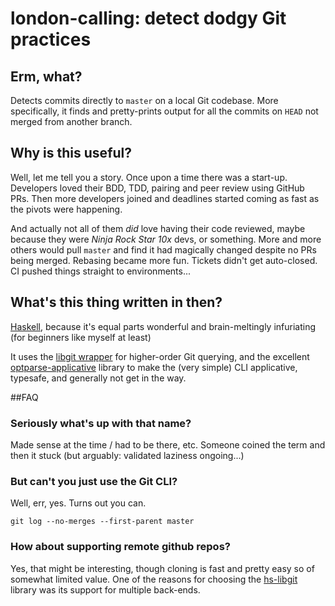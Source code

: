 # london-calling: detect dodgy Git practices

## Erm, what?
Detects commits directly to `master` on a local Git codebase. 
More specifically, it finds and pretty-prints output for all the commits on `HEAD` not merged from another branch.

## Why is this useful?
Well, let me tell you a story.
Once upon a time there was a start-up. Developers loved their BDD, TDD, pairing and peer review using GitHub PRs.
Then more developers joined and deadlines started coming as fast as the pivots were happening.

And actually not all of them _did_ love having their code reviewed, 
maybe because they were _Ninja Rock Star 10x_ devs, or something. More and more others would pull `master` and 
find it had magically changed despite no PRs being merged. Rebasing became more fun. Tickets didn't get auto-closed.
CI pushed things straight to environments...


## What's this thing written in then?
[Haskell](https://haskell-lang.org/), because it's equal parts wonderful and brain-meltingly infuriating (for beginners like myself at least)

It uses the [libgit wrapper](https://hackage.haskell.org/package/libgit) for higher-order Git querying,
and the excellent [optparse-applicative](https://hackage.haskell.org/package/optparse-applicative) library 
to make the (very simple) CLI applicative, typesafe, and generally not get in the way.

##FAQ
### Seriously what's up with that name?
Made sense at the time / had to be there, etc.
Someone coined the term and then it stuck (but arguably: validated laziness ongoing...)


### But can't you just use the Git CLI?

Well, err, yes. Turns out you can.
```shell
git log --no-merges --first-parent master
```
### How about supporting remote github repos?
Yes, that might be interesting, though cloning is fast and pretty easy so of somewhat limited value.
One of the reasons for choosing the [hs-libgit](vincenthz/hs-libgit) library was its support for multiple back-ends.
